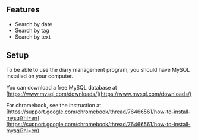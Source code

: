 ## Features
* Search by date
* Search by tag
* Search by text

## Setup
To be able to use the diary management program, you should have MySQL installed on your computer.

You can download a free MySQL database at [https://www.mysql.com/downloads/](https://www.mysql.com/downloads/)

For chromebook, see the instruction at [https://support.google.com/chromebook/thread/76466561/how-to-install-mysql?hl=en](https://support.google.com/chromebook/thread/76466561/how-to-install-mysql?hl=en)